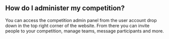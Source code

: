 ## How do I administer my competition?

You can access the competition admin panel from the user account drop down in 
the top right corner of the website. From there you can invite people to your 
competition, manage teams, message participants and more.
